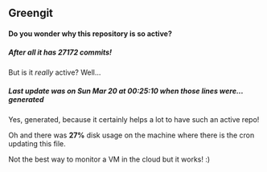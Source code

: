 ## Greengit

#### Do you wonder why this repository is so active?

##### After all it has 27172 commits!

But is it *really* active? Well...

##### Last update was on Sun Mar 20 at 00:25:10 when those lines were... generated

Yes, generated, because it certainly helps a lot to have such an active repo!

Oh and there was **27%** disk usage on the machine
where there is the cron updating this file.

Not the best way to monitor a VM in the cloud but it works! :)
